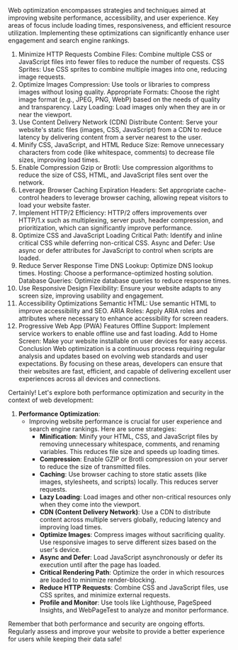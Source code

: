 Web optimization encompasses strategies and techniques aimed at improving website performance, accessibility, and user experience. Key areas of focus include loading times, responsiveness, and efficient resource utilization. Implementing these optimizations can significantly enhance user engagement and search engine rankings.

1. Minimize HTTP Requests
Combine Files: Combine multiple CSS or JavaScript files into fewer files to reduce the number of requests.
CSS Sprites: Use CSS sprites to combine multiple images into one, reducing image requests.
2. Optimize Images
Compression: Use tools or libraries to compress images without losing quality.
Appropriate Formats: Choose the right image format (e.g., JPEG, PNG, WebP) based on the needs of quality and transparency.
Lazy Loading: Load images only when they are in or near the viewport.
3. Use Content Delivery Network (CDN)
Distribute Content: Serve your website's static files (images, CSS, JavaScript) from a CDN to reduce latency by delivering content from a server nearest to the user.
4. Minify CSS, JavaScript, and HTML
Reduce Size: Remove unnecessary characters from code (like whitespace, comments) to decrease file sizes, improving load times.
5. Enable Compression
Gzip or Brotli: Use compression algorithms to reduce the size of CSS, HTML, and JavaScript files sent over the network.
6. Leverage Browser Caching
Expiration Headers: Set appropriate cache-control headers to leverage browser caching, allowing repeat visitors to load your website faster.
7. Implement HTTP/2
Efficiency: HTTP/2 offers improvements over HTTP/1.x such as multiplexing, server push, header compression, and prioritization, which can significantly improve performance.
8. Optimize CSS and JavaScript Loading
Critical Path: Identify and inline critical CSS while deferring non-critical CSS.
Async and Defer: Use async or defer attributes for JavaScript to control when scripts are loaded.
9. Reduce Server Response Time
DNS Lookup: Optimize DNS lookup times.
Hosting: Choose a performance-optimized hosting solution.
Database Queries: Optimize database queries to reduce response times.
10. Use Responsive Design
Flexibility: Ensure your website adapts to any screen size, improving usability and engagement.
11. Accessibility Optimizations
Semantic HTML: Use semantic HTML to improve accessibility and SEO.
ARIA Roles: Apply ARIA roles and attributes where necessary to enhance accessibility for screen readers.
12. Progressive Web App (PWA) Features
Offline Support: Implement service workers to enable offline use and fast loading.
Add to Home Screen: Make your website installable on user devices for easy access.
Conclusion
Web optimization is a continuous process requiring regular analysis and updates based on evolving web standards and user expectations. By focusing on these areas, developers can ensure that their websites are fast, efficient, and capable of delivering excellent user experiences across all devices and connections.

Certainly! Let's explore both performance optimization and security in the context of web development:

1. **Performance Optimization**:
   - Improving website performance is crucial for user experience and search engine rankings. Here are some strategies:
     - **Minification**: Minify your HTML, CSS, and JavaScript files by removing unnecessary whitespace, comments, and renaming variables. This reduces file size and speeds up loading times.
     - **Compression**: Enable GZIP or Brotli compression on your server to reduce the size of transmitted files.
     - **Caching**: Use browser caching to store static assets (like images, stylesheets, and scripts) locally. This reduces server requests.
     - **Lazy Loading**: Load images and other non-critical resources only when they come into the viewport.
     - **CDN (Content Delivery Network)**: Use a CDN to distribute content across multiple servers globally, reducing latency and improving load times.
     - **Optimize Images**: Compress images without sacrificing quality. Use responsive images to serve different sizes based on the user's device.
     - **Async and Defer**: Load JavaScript asynchronously or defer its execution until after the page has loaded.
     - **Critical Rendering Path**: Optimize the order in which resources are loaded to minimize render-blocking.
     - **Reduce HTTP Requests**: Combine CSS and JavaScript files, use CSS sprites, and minimize external requests.
     - **Profile and Monitor**: Use tools like Lighthouse, PageSpeed Insights, and WebPageTest to analyze and monitor performance.



Remember that both performance and security are ongoing efforts. Regularly assess and improve your website to provide a better experience for users while keeping their data safe! 